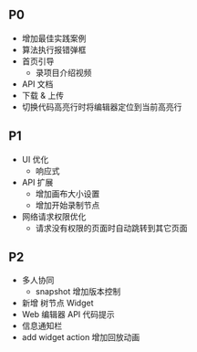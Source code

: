 ## P0
- 增加最佳实践案例
- 算法执行报错弹框
- 首页引导
  - 录项目介绍视频
- API 文档
- 下载 & 上传
- 切换代码高亮行时将编辑器定位到当前高亮行

## P1
- UI 优化
  - 响应式
- API 扩展
  - 增加画布大小设置
  - 增加开始录制节点
- 网络请求权限优化
  - 请求没有权限的页面时自动跳转到其它页面

## P2
- 多人协同
  - snapshot 增加版本控制
- 新增 树节点 Widget 
- Web 编辑器 API 代码提示
- 信息通知栏
- add widget action 增加回放动画